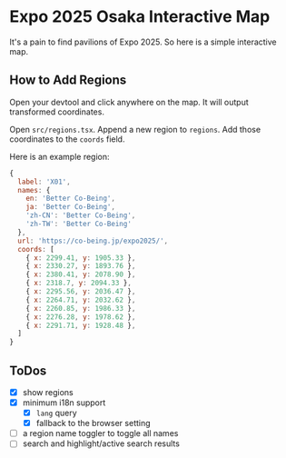 # Expo 2025 Osaka Interactive Map

It's a pain to find pavilions of Expo 2025. So here is a simple interactive map.

## How to Add Regions

Open your devtool and click anywhere on the map. It will output transformed coordinates.

Open `src/regions.tsx`. Append a new region to `regions`. Add those coordinates to the `coords` field.

Here is an example region:

```javascript
{
  label: 'X01',
  names: {
    en: 'Better Co-Being',
    ja: 'Better Co-Being',
    'zh-CN': 'Better Co-Being',
    'zh-TW': 'Better Co-Being'
  },
  url: 'https://co-being.jp/expo2025/',
  coords: [
    { x: 2299.41, y: 1905.33 },
    { x: 2330.27, y: 1893.76 },
    { x: 2380.41, y: 2078.90 },
    { x: 2318.7, y: 2094.33 },
    { x: 2295.56, y: 2036.47 },
    { x: 2264.71, y: 2032.62 },
    { x: 2260.85, y: 1986.33 },
    { x: 2276.28, y: 1978.62 },
    { x: 2291.71, y: 1928.48 },
  ]
}
```

## ToDos

- [x] show regions
- [x] minimum i18n support
  - [x] `lang` query
  - [x] fallback to the browser setting
- [ ] a region name toggler to toggle all names
- [ ] search and highlight/active search results

